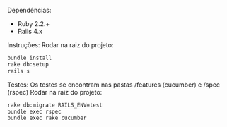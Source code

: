 Dependências:
- Ruby 2.2.+
- Rails 4.x

Instruções:
Rodar na raiz do projeto:
```sh
bundle install
rake db:setup
rails s
```

Testes:
Os testes se encontram nas pastas /features (cucumber) e /spec (rspec)
Rodar na raiz do projeto:
```sh
rake db:migrate RAILS_ENV=test
bundle exec rspec
bundle exec rake cucumber
```
